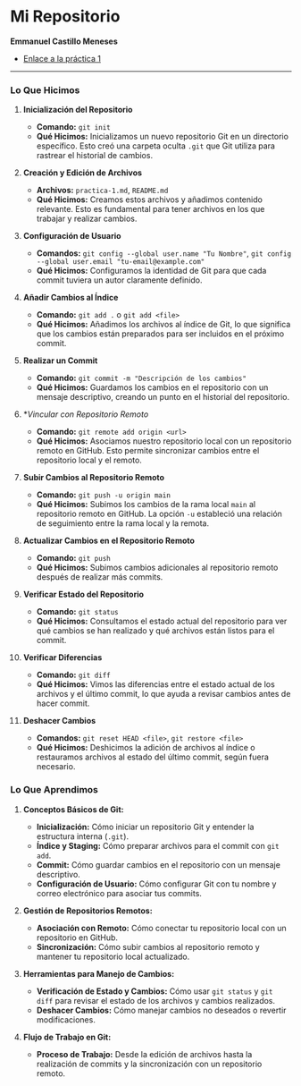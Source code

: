 # Mi Repositorio

**Emmanuel Castillo Meneses**

- [Enlace a la práctica 1](practica-1.md)

---

### **Lo Que Hicimos**

1. **Inicialización del Repositorio**
   - **Comando:** `git init`
   - **Qué Hicimos:** Inicializamos un nuevo repositorio Git en un directorio específico. Esto creó una carpeta oculta `.git` que Git utiliza para rastrear el historial de cambios.

2. **Creación y Edición de Archivos**
   - **Archivos:** `practica-1.md`, `README.md`
   - **Qué Hicimos:** Creamos estos archivos y añadimos contenido relevante. Esto es fundamental para tener archivos en los que trabajar y realizar cambios.

3. **Configuración de Usuario**
   - **Comandos:** `git config --global user.name "Tu Nombre"`, `git config --global user.email "tu-email@example.com"`
   - **Qué Hicimos:** Configuramos la identidad de Git para que cada commit tuviera un autor claramente definido.

4. **Añadir Cambios al Índice**
   - **Comando:** `git add .` o `git add <file>`
   - **Qué Hicimos:** Añadimos los archivos al índice de Git, lo que significa que los cambios están preparados para ser incluidos en el próximo commit.

5. **Realizar un Commit**
   - **Comando:** `git commit -m "Descripción de los cambios"`
   - **Qué Hicimos:** Guardamos los cambios en el repositorio con un mensaje descriptivo, creando un punto en el historial del repositorio.

6. **Vincular con Repositorio Remoto*
   - **Comando:** `git remote add origin <url>`
   - **Qué Hicimos:** Asociamos nuestro repositorio local con un repositorio remoto en GitHub. Esto permite sincronizar cambios entre el repositorio local y el remoto.

7. **Subir Cambios al Repositorio Remoto**
   - **Comando:** `git push -u origin main`
   - **Qué Hicimos:** Subimos los cambios de la rama local `main` al repositorio remoto en GitHub. La opción `-u` estableció una relación de seguimiento entre la rama local y la remota.

8. **Actualizar Cambios en el Repositorio Remoto**
   - **Comando:** `git push`
   - **Qué Hicimos:** Subimos cambios adicionales al repositorio remoto después de realizar más commits.

9. **Verificar Estado del Repositorio**
   - **Comando:** `git status`
   - **Qué Hicimos:** Consultamos el estado actual del repositorio para ver qué cambios se han realizado y qué archivos están listos para el commit.

10. **Verificar Diferencias**
    - **Comando:** `git diff`
    - **Qué Hicimos:** Vimos las diferencias entre el estado actual de los archivos y el último commit, lo que ayuda a revisar cambios antes de hacer commit.

11. **Deshacer Cambios**
    - **Comandos:** `git reset HEAD <file>`, `git restore <file>`
    - **Qué Hicimos:** Deshicimos la adición de archivos al índice o restauramos archivos al estado del último commit, según fuera necesario.

### **Lo Que Aprendimos**

1. **Conceptos Básicos de Git:**
   - **Inicialización:** Cómo iniciar un repositorio Git y entender la estructura interna (`.git`).
   - **Índice y Staging:** Cómo preparar archivos para el commit con `git add`.
   - **Commit:** Cómo guardar cambios en el repositorio con un mensaje descriptivo.
   - **Configuración de Usuario:** Cómo configurar Git con tu nombre y correo electrónico para asociar tus commits.

2. **Gestión de Repositorios Remotos:**
   - **Asociación con Remoto:** Cómo conectar tu repositorio local con un repositorio en GitHub.
   - **Sincronización:** Cómo subir cambios al repositorio remoto y mantener tu repositorio local actualizado.

3. **Herramientas para Manejo de Cambios:**
   - **Verificación de Estado y Cambios:** Cómo usar `git status` y `git diff` para revisar el estado de los archivos y cambios realizados.
   - **Deshacer Cambios:** Cómo manejar cambios no deseados o revertir modificaciones.

4. **Flujo de Trabajo en Git:**
   - **Proceso de Trabajo:** Desde la edición de archivos hasta la realización de commits y la sincronización con un repositorio remoto.


